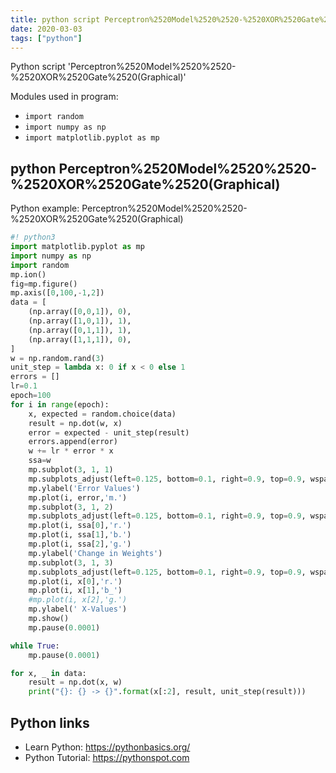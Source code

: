 ```yaml
---
title: python script Perceptron%2520Model%2520%2520-%2520XOR%2520Gate%2520(Graphical) (snippet)
date: 2020-03-03
tags: ["python"]
---
```

Python script 'Perceptron%2520Model%2520%2520-%2520XOR%2520Gate%2520(Graphical)'


Modules used in program: 
* `import random`
* `import numpy as np`
* `import matplotlib.pyplot as mp`

## python Perceptron%2520Model%2520%2520-%2520XOR%2520Gate%2520(Graphical)

Python example: Perceptron%2520Model%2520%2520-%2520XOR%2520Gate%2520(Graphical)

```python
#! python3
import matplotlib.pyplot as mp
import numpy as np
import random
mp.ion()
fig=mp.figure()
mp.axis([0,100,-1,2])
data = [
    (np.array([0,0,1]), 0),
    (np.array([1,0,1]), 1),
    (np.array([0,1,1]), 1),
    (np.array([1,1,1]), 0),
]
w = np.random.rand(3)
unit_step = lambda x: 0 if x < 0 else 1
errors = []
lr=0.1
epoch=100
for i in range(epoch):
    x, expected = random.choice(data)
    result = np.dot(w, x)
    error = expected - unit_step(result)
    errors.append(error)
    w += lr * error * x
    ssa=w
    mp.subplot(3, 1, 1)
    mp.subplots_adjust(left=0.125, bottom=0.1, right=0.9, top=0.9, wspace=0.2, hspace=0.3)
    mp.ylabel('Error Values')
    mp.plot(i, error,'m.')
    mp.subplot(3, 1, 2)
    mp.subplots_adjust(left=0.125, bottom=0.1, right=0.9, top=0.9, wspace=0.2, hspace=0.3)
    mp.plot(i, ssa[0],'r.')
    mp.plot(i, ssa[1],'b.')
    mp.plot(i, ssa[2],'g.')
    mp.ylabel('Change in Weights')
    mp.subplot(3, 1, 3)
    mp.subplots_adjust(left=0.125, bottom=0.1, right=0.9, top=0.9, wspace=0.2, hspace=0.3)
    mp.plot(i, x[0],'r.')
    mp.plot(i, x[1],'b_')
    #mp.plot(i, x[2],'g.')
    mp.ylabel(' X-Values')
    mp.show()
    mp.pause(0.0001)

while True:
    mp.pause(0.0001)

for x, _ in data:
    result = np.dot(x, w)
    print("{}: {} -> {}".format(x[:2], result, unit_step(result)))

```

## Python links

- Learn Python: https://pythonbasics.org/
- Python Tutorial: https://pythonspot.com
